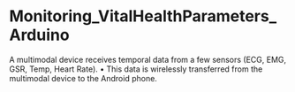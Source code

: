# Monitoring_VitalHealthParameters_Arduino
A multimodal device receives temporal data from a few sensors (ECG, EMG, GSR, Temp, Heart Rate). • This data is wirelessly transferred from the multimodal device to the Android phone.
